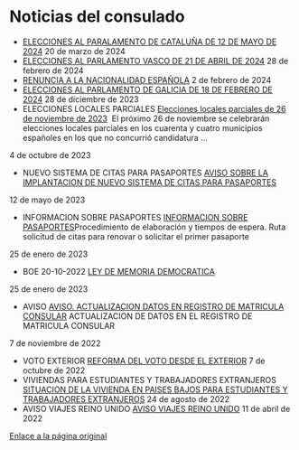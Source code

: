  Noticias del consulado
======================

 * [ELECCIONES AL PARALAMENTO DE CATALUÑA DE 12 DE MAYO DE 2024](https://www.exteriores.gob.es/Consulados/amsterdam/es/Comunicacion/Noticias/Paginas/Articulos/20240320_NOT01.aspx "ELECCIONES AL PARALAMENTO DE CATALUÑA DE 12 DE MAYO DE 2024")   20 de marzo de 2024
* [ELECCIONES AL PARLAMENTO VASCO DE 21 DE ABRIL DE 2024](https://www.exteriores.gob.es/Consulados/amsterdam/es/Comunicacion/Noticias/Paginas/Articulos/20240228_NOT1.aspx "ELECCIONES AL PARLAMENTO VASCO DE 21 DE ABRIL DE 2024")   28 de febrero de 2024
* [RENUNCIA A LA NACIONALIDAD ESPAÑOLA](https://www.exteriores.gob.es/Consulados/amsterdam/es/Comunicacion/Noticias/Paginas/Articulos/20240202_NOT01.aspx "RENUNCIA A LA NACIONALIDAD ESPAÑOLA")   2 de febrero de 2024
* [ELECCIONES AL PARLAMENTO DE GALICIA DE 18 DE FEBRERO DE 2024](https://www.exteriores.gob.es/Consulados/amsterdam/es/Comunicacion/Noticias/Paginas/Articulos/20231228_NOT01.aspx "ELECCIONES AL PARLAMENTO DE GALICIA DE 18 DE FEBRERO DE 2024")   28 de diciembre de 2023
* ELECCIONES LOCALES PARCIALES   [Elecciones locales parciales de 26 de noviembre de 2023](https://www.exteriores.gob.es/Consulados/amsterdam/es/Comunicacion/Noticias/Paginas/Articulos/20231005_NOT21.aspx "Elecciones locales parciales de 26 de noviembre de 2023")    ​ El próximo 2​6 de noviembre se celebrarán elecciones locales parciales en los cuarenta y cuatro municipios españoles en los que no concurrió candidatura ... 

 4 de octubre de 2023
* NUEVO SISTEMA DE CITAS PARA PASAPORTES   [AVISO SOBRE LA IMPLANTACION DE NUEVO SISTEMA DE CITAS PARA PASAPORTES](https://www.exteriores.gob.es/Consulados/amsterdam/es/Comunicacion/Noticias/Paginas/Articulos/AVISO-SOBRE-LA-IMPLANTACION-DE-UN-NUEVO-SISTEMA-DE-CITAS-PARA-PASAPORTES.aspx "AVISO SOBRE LA IMPLANTACION DE NUEVO SISTEMA DE CITAS PARA PASAPORTES")    ​​ 

 12 de mayo de 2023
* INFORMACION SOBRE PASAPORTES   [INFORMACION SOBRE PASAPORTES](https://www.exteriores.gob.es/Consulados/amsterdam/es/Comunicacion/Noticias/Paginas/Articulos/INFORMACION-SOBRE-PASAPORTES.aspx "INFORMACION SOBRE PASAPORTES")    ​​Procedimiento de elaboración y tiempos de espera. Ruta solicitud de citas para renovar o solicitar el primer pasaporte 

 25 de enero de 2023
* BOE 20-10-2022   [LEY DE MEMORIA DEMOCRATICA](https://www.exteriores.gob.es/Consulados/amsterdam/es/Comunicacion/Noticias/Paginas/Articulos/LEY-DE-MEMORIA-DEMOCRATICA.aspx "LEY DE MEMORIA DEMOCRATICA")    ​ 

 25 de enero de 2023
* AVISO   [AVISO. ACTUALIZACION DATOS EN REGISTRO DE MATRICULA CONSULAR](https://www.exteriores.gob.es/Consulados/amsterdam/es/Comunicacion/Noticias/Paginas/Articulos/AVISO--ACTUALIZACION-DATOS-EN-REGISTRO-DE-MATRICULA-CONSULAR.aspx "AVISO. ACTUALIZACION DATOS EN REGISTRO DE MATRICULA CONSULAR")    ​ACTUALIZACION DE DATOS EN EL REGISTRO DE MATRICULA CONSULAR 

 7 de noviembre de 2022
* VOTO EXTERIOR   [REFORMA DEL VOTO DESDE EL EXTERIOR](https://www.exteriores.gob.es/Consulados/amsterdam/es/Comunicacion/Noticias/Paginas/Articulos/REFORMA-DEL-VOTO-DESDE-EL-EXTERIOR.aspx "REFORMA DEL VOTO DESDE EL EXTERIOR")   7 de octubre de 2022
* VIVIENDAS PARA ESTUDIANTES Y TRABAJADORES EXTRANJEROS   [SITUACION DE LA VIVIENDA EN PAISES BAJOS PARA ESTUDIANTES Y TRABAJADORES EXTRANJEROS](https://www.exteriores.gob.es/Consulados/amsterdam/es/Comunicacion/Noticias/Paginas/Articulos/SITUACION-DE-LA-VIVIENDA-EN-PAISES-BAJOS-PARA-ESTUDIANTES-Y-TRABAJADORES-EXTRANJEROS0824-6416.aspx "SITUACION DE LA VIVIENDA EN PAISES BAJOS PARA ESTUDIANTES Y TRABAJADORES EXTRANJEROS")   24 de agosto de 2022
* AVISO VIAJES REINO UNIDO   [AVISO VIAJES REINO UNIDO](https://www.exteriores.gob.es/Consulados/amsterdam/es/Comunicacion/Noticias/Paginas/Articulos/20220411_-NOT-02AVISO-VIAJES-REINO-UNIDO.aspx "AVISO VIAJES REINO UNIDO")   11 de abril de 2022

[Enlace a la página original](https://www.exteriores.gob.es/Consulados/amsterdam/es/Comunicacion/Noticias/Paginas/index.aspx)
